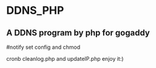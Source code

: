 # DDNS_PHP
A DDNS program by php for gogaddy
--------
#notify
set config and chmod

cronb cleanlog.php and updateIP.php
enjoy it:)
